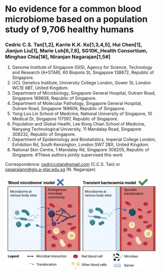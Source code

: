 # No evidence for a common blood microbiome based on a population study of 9,706 healthy humans
### Cedric C.S. Tan[1,2], Karrie K.K. Ko[1,3,4,5], Hui Chen[1], Jianjun Liu[1], Marie Loh[6,7,8], SG10K_Health Consortium, Minghao Chia[1#], Niranjan Nagarajan[1,5#]
1)	Genome Institute of Singapore (GIS), Agency for Science, Technology and Research (A*STAR), 60 Biopolis St, Singapore 138672, Republic of Singapore.
2)	UCL Genetics Institute, University College London, Gower St, London WC1E 6BT, United Kingdom.
3)	Department of Microbiology, Singapore General Hospital, Outram Road, Singapore 169608, Republic of Singapore.
4)	Department of Molecular Pathology, Singapore General Hospital, Outram Road, Singapore 169608, Republic of Singapore.
5)	Yong Loo Lin School of Medicine, National University of Singapore, 10 Medical Dr, Singapore 117597, Republic of Singapore.
6)	Population and Global Health, Lee Kong Chian School of Medicine, Nanyang Technological University, 11 Mandalay Road, Singapore 308232, Republic of Singapore.
7)	Department of Epidemiology and Biostatistics, Imperial College London, Exhibition Rd, South Kensington, London SW7 2BX, United Kingdom.
8)	National Skin Centre, 1 Mandalay Rd, Singapore 308205, Republic of Singapore.
#These authors jointly supervised this work

Correspondence: cedriccstan@gmail.com (C.C.S. Tan) or nagarajann@gis.a-star.edu.sg (N. Nagarajan)

![Models of microbes in blood](extended_data_figures/Fig_S8_summary_figure.png)
